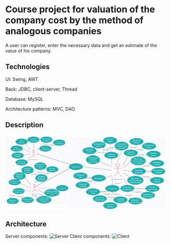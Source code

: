 # Course project for valuation of the company cost by the method of analogous companies
A user can register, enter the necessary data and get an estimate of the value of his company.
## Technologies
UI: Swing, AWT
<!--comment-->
Back: JDBC, client-server, Thread
<!--comment-->
Database: MySQL
<!--comment-->
Architecture patterns: MVC, DAO
<!--comment-->
## Description
![The functionality of the application is presented in the use-case diagram:](diagrams/usecase.png)

## Architecture
Server components:
![Server](diagrams/serverComponents.vpd.jpg)
Client components:
![Client](diagrams/clientcomponents.vpd.jpg)

